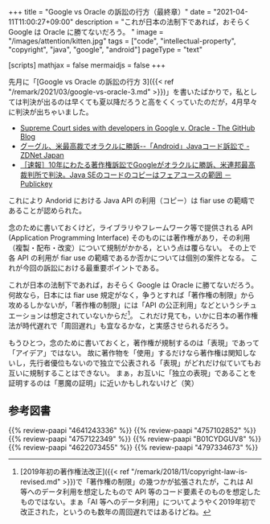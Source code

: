 +++
title = "Google vs Oracle の訴訟の行方（最終章）"
date =  "2021-04-11T11:00:27+09:00"
description = "これが日本の法制下であれば，おそらく Google は Oracle に勝てないだろう。 "
image = "/images/attention/kitten.jpg"
tags = ["code", "intellectual-property", "copyright", "java", "google", "android"]
pageType = "text"

[scripts]
  mathjax = false
  mermaidjs = false
+++

先月に「[Google vs Oracle の訴訟の行方 3]({{< ref "/remark/2021/03/google-vs-oracle-3.md" >}})」を書いたばかりで，私としては判決が出るのは早くても夏以降だろうと高をくくっていたのだが，4月早々に判決が出ちゃいました。

- [Supreme Court sides with developers in Google v. Oracle - The GitHub Blog](https://github.blog/2021-04-06-supreme-court-sides-with-developers-in-google-v-oracle/)
- [グーグル、米最高裁でオラクルに勝訴--「Android」Javaコード訴訟で - ZDNet Japan](https://japan.zdnet.com/article/35168881/)
- [［速報］10年にわたる著作権訴訟でGoogleがオラクルに勝訴、米連邦最高裁判所で判決。Java SEのコードのコピーはフェアユースの範囲 － Publickey](https://www.publickey1.jp/blog/21/10googlejava_se.html)

これにより Andorid における Java API の利用（コピー）は fiar use の範疇であることが認められた。

念のために書いておくけど，ライブラリやフレームワーク等で提供される API (Application Programming Interface) そのものには著作権があり，その利用（複製・配布・改変）について規制がかかる，という点は覆らない。
その上で各 API の利用が fiar use の範疇であるか否かについては個別の案件となる。
これが今回の訴訟における最重要ポイントである。

これが日本の法制下であれば，おそらく Google は Oracle に勝てないだろう。
何故なら，日本には fiar use 規定がなく，争うとすれば「著作権の制限」から攻めるしかないが，「著作権の制限」には「API の公正利用」などというシチュエーションは想定されていないからだ[^fu1]。
これだけ見ても，いかに日本の著作権法が時代遅れで「周回遅れ」も宜なるかな，と実感させられるだろう。

[^fu1]: [2019年初の著作権法改正]({{< ref "/remark/2018/11/copyright-law-is-revised.md" >}})で「著作権の制限」の幾つかが拡張されたが，これは AI 等へのデータ利用を想定したもので API 等のコード要素そのものを想定したものではない。まぁ「AI 等へのデータ利用」についてようやく2019年初で改正された，というのも数年の周回遅れではあるけどね。

もうひとつ，念のために書いておくと，著作権が規制するのは「表現」であって「アイデア」ではない。
故に著作物を「使用」するだけなら著作権は関知しないし，先行者優位もないので独立で公表される「表現」がどれだけ似ていてもお互いに規制することはできない。
まぁ，お互いに「独立の表現」であることを証明するのは「悪魔の証明」に近いかもしれないけど（笑）

## 参考図書

{{% review-paapi "4641243336" %}} <!-- 著作権法 第3版 -->
{{% review-paapi "4757102852" %}} <!-- 著作権２．０ ウェブ時代の文化発展をめざして -->
{{% review-paapi "4757122349" %}} <!-- 〈反〉知的独占 -->
{{% review-paapi "B01CYDGUV8" %}} <!-- CODE VERSION 2.0 -->
{{% review-paapi "4622073455" %}} <!-- 〈海賊版〉の思想‐18世紀英国の永久コピーライト闘争 -->
{{% review-paapi "4797334673" %}} <!-- インターネットの法と慣習 -->
